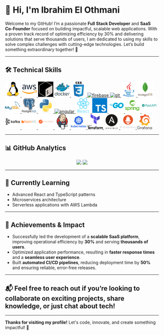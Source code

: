 # 👋 Hi, I'm Ibrahim El Othmani

Welcome to my GitHub! I’m a passionate **Full Stack Developer** and **SaaS Co-Founder** focused on building impactful, scalable web applications. With a proven track record of optimizing efficiency by 30% and delivering solutions that serve thousands of users, I am dedicated to using my skills to solve complex challenges with cutting-edge technologies.
Let’s build something extraordinary together! 🚀

---

## 🛠️ Technical Skills

<p align="left">
  <!-- Linux -->
<a href="https://www.linux.org/" rel="nofollow">
  <img src="https://raw.githubusercontent.com/devicons/devicon/master/icons/linux/linux-original.svg" alt="linux" width="50" height="50" style="max-width: 100%; background-color: transparent;">
</a>

  <!-- AWS -->
  <a href="https://aws.amazon.com" rel="nofollow">
    <img src="https://raw.githubusercontent.com/devicons/devicon/master/icons/amazonwebservices/amazonwebservices-original-wordmark.svg" alt="aws" width="50" height="50" style="max-width: 100%;">
  </a>
  
<!-- Bash -->
<a href="https://www.gnu.org/software/bash/" rel="nofollow">
  <img src="https://raw.githubusercontent.com/devicons/devicon/master/icons/bash/bash-original.svg" alt="bash" width="50" height="50" style="max-width: 100%; filter: invert(1);">
</a>
  
  <!-- Docker -->
  <a href="https://www.docker.com/" rel="nofollow">
    <img src="https://raw.githubusercontent.com/devicons/devicon/master/icons/docker/docker-original-wordmark.svg" alt="docker" width="50" height="50" style="max-width: 100%;">
  </a>
  
  <!-- CSS3 -->
  <a href="https://www.w3schools.com/css/" rel="nofollow">
    <img src="https://raw.githubusercontent.com/devicons/devicon/master/icons/css3/css3-original-wordmark.svg" alt="css3" width="50" height="50" style="max-width: 100%;">
  </a>
  
  <!-- Firebase -->
  <a href="https://firebase.google.com/" rel="nofollow">
    <img src="https://camo.githubusercontent.com/f19579bd4b5f0b9812474d8109d5882710dad0399d94497a26ea79dc01dea234/68747470733a2f2f7777772e766563746f726c6f676f2e7a6f6e652f6c6f676f732f66697265626173652f66697265626173652d69636f6e2e737667" alt="firebase" width="50" height="50" style="max-width: 100%;">
  </a>
  
  <!-- Git -->
  <a href="https://git-scm.com/" rel="nofollow">
    <img src="https://camo.githubusercontent.com/ff5301ef7472dbdf522b776167a8af8c326299fe8175e53f6b052bbcc04533e3/68747470733a2f2f7777772e766563746f726c6f676f2e7a6f6e652f6c6f676f732f6769742d73636d2f6769742d73636d2d69636f6e2e737667" alt="git" width="50" height="50" style="max-width: 100%;">
  </a>
  
  <!-- Java -->
  <a href="https://www.java.com" rel="nofollow">
    <img src="https://raw.githubusercontent.com/devicons/devicon/master/icons/java/java-original.svg" alt="java" width="50" height="50" style="max-width: 100%;">
  </a>
  
  <!-- MongoDB -->
  <a href="https://www.mongodb.com/" rel="nofollow">
    <img src="https://raw.githubusercontent.com/devicons/devicon/master/icons/mongodb/mongodb-original-wordmark.svg" alt="mongodb" width="50" height="50" style="max-width: 100%;">
  </a>
  
  <!-- MySQL -->
  <a href="https://www.mysql.com/" rel="nofollow">
    <img src="https://raw.githubusercontent.com/devicons/devicon/master/icons/mysql/mysql-original-wordmark.svg" alt="mysql" width="50" height="50" style="max-width: 100%;">
  </a>

  <!-- PostgreSQL -->
  <a href="https://www.postgresql.org" rel="nofollow">
    <img src="https://raw.githubusercontent.com/devicons/devicon/master/icons/postgresql/postgresql-original-wordmark.svg" alt="postgresql" width="50" height="50" style="max-width: 100%;">
  </a>
  
  <!-- Python -->
  <a href="https://www.python.org" rel="nofollow">
    <img src="https://raw.githubusercontent.com/devicons/devicon/master/icons/python/python-original.svg" alt="python" width="50" height="50" style="max-width: 100%;">
  </a>

  <!-- Angular -->
  <a href="https://angular.io" rel="nofollow">
    <img src="https://camo.githubusercontent.com/02dd9abf6d6830d335436073ba11481772e6f21353cdaf72e6d4459c93dcb3ca/68747470733a2f2f616e67756c61722e696f2f6173736574732f696d616765732f6c6f676f732f616e67756c61722f616e67756c61722e737667" alt="angular" width="50" height="50" style="max-width: 100%;">
  </a>
  
  <!-- React -->
  <a href="https://reactjs.org/" rel="nofollow">
    <img src="https://raw.githubusercontent.com/devicons/devicon/master/icons/react/react-original-wordmark.svg" alt="react" width="50" height="50" style="max-width: 100%;">
  </a>
  
  <!-- TypeScript -->
  <a href="https://www.typescriptlang.org/" rel="nofollow">
    <img src="https://raw.githubusercontent.com/devicons/devicon/master/icons/typescript/typescript-original.svg" alt="typescript" width="50" height="50" style="max-width: 100%;">
  </a>

  <!-- Go -->
  <a href="https://golang.org" rel="nofollow">
    <img src="https://raw.githubusercontent.com/devicons/devicon/master/icons/go/go-original-wordmark.svg" alt="go" width="50" height="50" style="max-width: 100%;">
  </a>

  <!-- Spring Boot -->
<a href="https://spring.io/projects/spring-boot" rel="nofollow">
  <img src="https://raw.githubusercontent.com/devicons/devicon/master/icons/spring/spring-original-wordmark.svg" alt="spring-boot" width="50" height="50" style="max-width: 100%; background-color: transparent;">
</a>

<!-- FastAPI -->
<a href="https://fastapi.tiangolo.com/" rel="nofollow">
  <img src="https://raw.githubusercontent.com/devicons/devicon/master/icons/fastapi/fastapi-original-wordmark.svg" alt="fastapi" width="50" height="50" style="max-width: 100%; background-color: transparent;">
</a>

<!-- Kafka -->
<a href="https://kafka.apache.org/" rel="nofollow">
  <img src="https://raw.githubusercontent.com/devicons/devicon/master/icons/apachekafka/apachekafka-original-wordmark.svg" alt="kafka" width="50" height="50" style="max-width: 100%; background-color: transparent;">
</a>


<!-- RabbitMQ -->
<a href="https://www.rabbitmq.com/" rel="nofollow">
  <img src="https://raw.githubusercontent.com/devicons/devicon/master/icons/rabbitmq/rabbitmq-original-wordmark.svg" alt="rabbitmq" width="50" height="50" style="max-width: 100%; background-color: transparent;">
</a>

<!-- Postman -->
<a href="https://www.postman.com/" rel="nofollow">
  <img src="https://raw.githubusercontent.com/devicons/devicon/master/icons/postman/postman-original-wordmark.svg" alt="postman" width="50" height="50" style="max-width: 100%; background-color: transparent;">
</a>

<!-- Jenkins -->
<a href="https://www.jenkins.io/" rel="nofollow">
  <img src="https://raw.githubusercontent.com/devicons/devicon/master/icons/jenkins/jenkins-original.svg" alt="jenkins" width="50" height="50" style="max-width: 100%;">
</a>

  <!-- Kubernetes -->
  <a href="https://kubernetes.io/" rel="nofollow">
    <img src="https://raw.githubusercontent.com/devicons/devicon/master/icons/kubernetes/kubernetes-plain-wordmark.svg" alt="kubernetes" width="50" height="50" style="max-width: 100%;">
  </a>

  <!-- Terraform -->
  <a href="https://www.terraform.io/" rel="nofollow">
    <img src="https://raw.githubusercontent.com/devicons/devicon/master/icons/terraform/terraform-original-wordmark.svg" alt="terraform" width="50" height="50" style="max-width: 100%;">
  </a>

  <!-- Ansible -->
  <a href="https://www.ansible.com/" rel="nofollow">
    <img src="https://raw.githubusercontent.com/devicons/devicon/master/icons/ansible/ansible-original-wordmark.svg" alt="ansible" width="50" height="50" style="max-width: 100%;">
  </a>

  <!-- Prometheus -->
  <a href="https://prometheus.io/" rel="nofollow">
    <img src="https://raw.githubusercontent.com/devicons/devicon/master/icons/prometheus/prometheus-original-wordmark.svg" alt="prometheus" width="50" height="50" style="max-width: 100%;">
  </a>

  <!-- Grafana -->
  <a href="https://grafana.com/" rel="nofollow">
    <img src="https://raw.githubusercontent.com/devicons/devicon/master/icons/grafana/grafana-original-wordmark.svg" alt="grafana" width="50" height="50" style="max-width: 100%;">
  </a>
</p>

---

## 📊 GitHub Analytics
<div align="center">
  <img height="180em" src="https://github-readme-stats.vercel.app/api?username=ibrahimelothmani&show_icons=true&count_private=true&hide=prs&theme=tokyonight&hide_title=true&hide_border=true&bg_color=0d1117&title_color=58a6ff&icon_color=58a6ff&text_color=c9d1d9"/>
  <img height="180em" src="https://github-readme-stats.vercel.app/api/top-langs/?username=ibrahimelothmani&layout=compact&langs_count=8&theme=tokyonight&hide_title=true&hide_border=true&bg_color=0d1117&title_color=58a6ff&text_color=c9d1d9"/>
</div>

---

## 🌱 Currently Learning
- Advanced React and TypeScript patterns
- Microservices architecture
- Serverless applications with AWS Lambda

---

## 🎯 Achievements & Impact

- Successfully led the development of a **scalable SaaS platform**, improving operational efficiency by **30%** and serving **thousands of users**.
- Optimized application performance, resulting in **faster response times** and a **seamless user experience**.
- Built **automated CI/CD pipelines**, reducing deployment time by **50%** and ensuring reliable, error-free releases.

---

## 📬 Feel free to reach out if you’re looking to collaborate on exciting projects, share knowledge, or just chat about tech! 

---

**Thanks for visiting my profile!** Let's code, innovate, and create something impactful! 🚀
